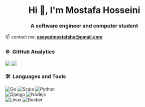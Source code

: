 <!--
**Aseyed/Aseyed** is a ✨ _special_ ✨ repository because its `README.md` (this file) appears on your GitHub profile.

Here are some ideas to get you started:

- 🔭 I’m currently working on ...
- 🌱 I’m currently learning ...
- 👯 I’m looking to collaborate on ...
- 🤔 I’m looking for help with ...
- 💬 Ask me about ...
- 📫 How to reach me: ...
- 😄 Pronouns: ...
- ⚡ Fun fact: ...
-->


<h1 align="center">Hi 👋, I'm Mostafa Hosseini</h1>
<h3 align="center">A software engineer and computer student</h3>


📫 contact me: **aseyedmostafaho@gmail.com**


### ⚙️ &nbsp;GitHub Analytics
<p>
  <img align="center" src="https://github-readme-stats.vercel.app/api?username=Aseyed&theme=vue-dark&show_icons=true&count_private=true&include_all_commits=true&hide_border=true">
  <img align="center" src="https://github-readme-stats.vercel.app/api/top-langs/?username=Aseyed&theme=vue-dark&layout=compact&hide_border=true">
</p>

<!-- 
<p align="right">
<code><img height="20" src="https://raw.githubusercontent.com/github/explore/80688e429a7d4ef2fca1e82350fe8e3517d3494d/topics/go/go.png"></code>
<code><img height="20" src="https://raw.githubusercontent.com/github/explore/80688e429a7d4ef2fca1e82350fe8e3517d3494d/topics/scala/scala.png"></code>
<code><img height="20" src="https://raw.githubusercontent.com/github/explore/80688e429a7d4ef2fca1e82350fe8e3517d3494d/topics/javascript/javascript.png"></code>
<code><img height="20" src="https://raw.githubusercontent.com/github/explore/80688e429a7d4ef2fca1e82350fe8e3517d3494d/topics/python/python.png"></code>
</p>
 -->



### 🛠 &nbsp;Languages and Tools

![Go](https://img.shields.io/badge/-Go-29beb0?style=for-the-badge&logo=go&logoColor=ffffff)
![Scala](https://img.shields.io/badge/-Scala-DE3423?style=for-the-badge&logo=scala&logoColor=ffffff)
![Python](http://img.shields.io/badge/-Python-4B8BBE?style=for-the-badge&logo=python&logoColor=ffffff)
<br>
![Django](https://img.shields.io/badge/-Django-092e20?style=for-the-badge&logo=Django&logoColor=ffffff)
![Nodejs](https://img.shields.io/badge/-Nodejs-339933?style=for-the-badge&logo=Node.js&logoColor=ffffff)
</br>
![Linux](http://img.shields.io/badge/-Linux-0078D6?style=for-the-badge&logo=linux&logoColor=ffffff)
![Docker](http://img.shields.io/badge/-Docker-0db7ed?style=for-the-badge&logo=Docker&logoColor=ffffff)
<br/>

